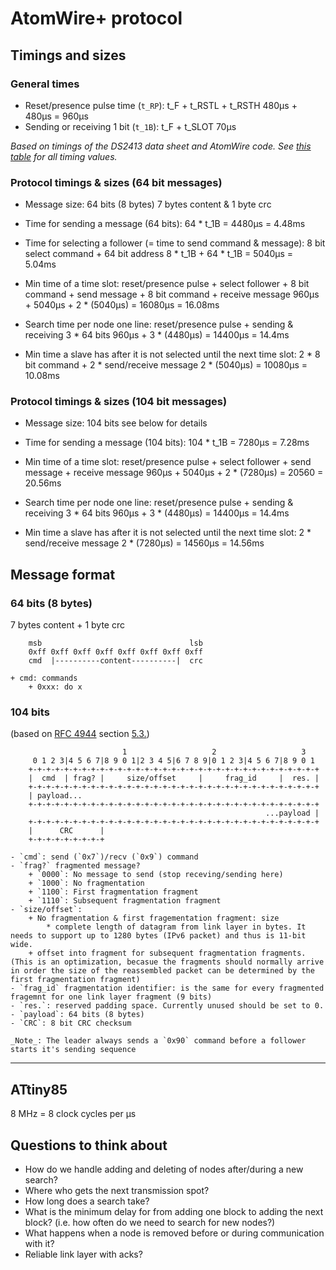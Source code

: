 # AtomWire+ protocol

## Timings and sizes

### General times

- Reset/presence pulse time (`t_RP`): t_F + t_RSTL + t_RSTH
	480µs + 480µs = 960µs
- Sending or receiving 1 bit (`t_1B`): t_F + t_SLOT
	70µs
	
_Based on timings of the DS2413 data sheet and AtomWire code. See [this table](https://docs.google.com/spreadsheets/d/1yPVSfb1niXWbVkhceOln84PVQOyeUlXaM6V_9AKL58c/edit?usp=sharing) for all timing values._

### Protocol timings & sizes (64 bit messages)

- Message size: 64 bits (8 bytes)
	7 bytes content & 1 byte crc

- Time for sending a message (64 bits):
	64 * t_1B = 4480µs = 4.48ms

- Time for selecting a follower (= time to send command & message):
	8 bit select command + 64 bit address
	8 * t_1B + 64 * t_1B = 5040µs = 5.04ms

- Min time of a time slot: 
	reset/presence pulse + select follower + 
	8 bit command + send message + 
	8 bit command + receive message
	960µs + 5040µs + 2 * (5040µs) = 16080µs = 16.08ms

- Search time per node one line:
	reset/presence pulse + sending & receiving 3 * 64 bits
	960µs + 3 * (4480µs) = 14400µs = 14.4ms

- Min time a slave has after it is not selected until the next time slot: 
	2 * 8 bit command + 2 * send/receive message
	2 * (5040µs) = 10080µs = 10.08ms

### Protocol timings & sizes (104 bit messages)

- Message size: 104 bits
	see below for details

- Time for sending a message (104 bits):
	104 * t_1B = 7280µs = 7.28ms

- Min time of a time slot: 
	reset/presence pulse + select follower + 
	send message + receive message
	960µs + 5040µs + 2 * (7280µs) = 20560 = 20.56ms

- Search time per node one line:
	reset/presence pulse + sending & receiving 3 * 64 bits
	960µs + 3 * (4480µs) = 14400µs = 14.4ms

- Min time a slave has after it is not selected until the next time slot: 
	2 * send/receive message
	2 * (7280µs) = 14560µs = 14.56ms

## Message format

### 64 bits (8 bytes) 

7 bytes content + 1 byte crc

		msb                                 lsb
		0xff 0xff 0xff 0xff 0xff 0xff 0xff 0xff
		cmd  |----------content----------|  crc

	+ cmd: commands
		+ 0xxx: do x

### 104 bits

(based on [RFC 4944](https://tools.ietf.org/html/rfc4944) section [5.3.](https://tools.ietf.org/html/rfc4944#section-5.3))

							 1					 2					 3
		 0 1 2 3|4 5 6 7|8 9 0 1|2 3 4 5|6 7 8 9|0 1 2 3|4 5 6 7|8 9 0 1
		+-+-+-+-+-+-+-+-+-+-+-+-+-+-+-+-+-+-+-+-+-+-+-+-+-+-+-+-+-+-+-+-+
		|  cmd  | frag? |     size/offset     |     frag_id     |  res. |
		+-+-+-+-+-+-+-+-+-+-+-+-+-+-+-+-+-+-+-+-+-+-+-+-+-+-+-+-+-+-+-+-+
		| payload...
		+-+-+-+-+-+-+-+-+-+-+-+-+-+-+-+-+-+-+-+-+-+-+-+-+-+-+-+-+-+-+-+-+
  															 ...payload |
		+-+-+-+-+-+-+-+-+-+-+-+-+-+-+-+-+-+-+-+-+-+-+-+-+-+-+-+-+-+-+-+-+
		|      CRC      |
		+-+-+-+-+-+-+-+-+

	- `cmd`: send (`0x7`)/recv (`0x9`) command
	- `frag?` fragmented message?
		+ `0000`: No message to send (stop receving/sending here)
		+ `1000`: No fragmentation
		+ `1100`: First fragmentation fragment
		+ `1110`: Subsequent fragmentation fragment
	- `size/offset`: 
		+ No fragmentation & first fragementation fragment: size
			* complete length of datagram from link layer in bytes. It needs to support up to 1280 bytes (IPv6 packet) and thus is 11-bit wide.
		+ offset into fragment for subsequent fragmentation fragments. (This is an optimization, becasue the fragments should normally arrive in order the size of the reassembled packet can be determined by the first fragmentation fragment)
	- `frag_id` fragmentation identifier: is the same for every fragmented fragemnt for one link layer fragment (9 bits)
	- `res.`: reserved padding space. Currently unused should be set to 0.
	- `payload`: 64 bits (8 bytes)
	- `CRC`: 8 bit CRC checksum

	_Note_: The leader always sends a `0x90` command before a follower starts it's sending sequence

***

## ATtiny85

8 MHz = 8 clock cycles per µs

## Questions to think about

- How do we handle adding and deleting of nodes after/during a new search?
- Where who gets the next transmission spot?
- How long does a search take?
- What is the minimum delay for from adding one block to adding the next block? (i.e. how often do we need to search for new nodes?)
- What happens when a node is removed before or during communication with it?
- Reliable link layer with acks?